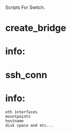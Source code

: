 Scripts For Switch.


# create_bridge
  # info:
  

# ssh_conn
  # info: 
    eth interfaces
    mountpoints
    hostname
    disk space and etc...
